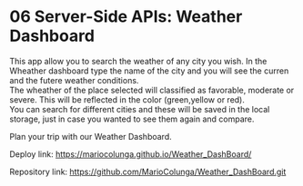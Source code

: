 # 06 Server-Side APIs: Weather Dashboard

This app allow you to search the weather of any city you wish. In the Wheather dashboard type the name of the city 
and you will see the curren and the futere weather conditions.  
The wheather of the place selected will classified as favorable, moderate or severe. This will be reflected in the color (green,yellow or red).  
You can search for different cities and these will be saved in the local storage, just in case you wanted to see them again and compare.  

Plan your trip with our Weather Dashboard. 


Deploy link: https://mariocolunga.github.io/Weather_DashBoard/

Repository link: https://github.com/MarioColunga/Weather_DashBoard.git
